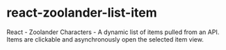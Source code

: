 # react-zoolander-list-item
React - Zoolander Characters - A dynamic list of items pulled from an API. Items are clickable and asynchronously open the selected item view.
